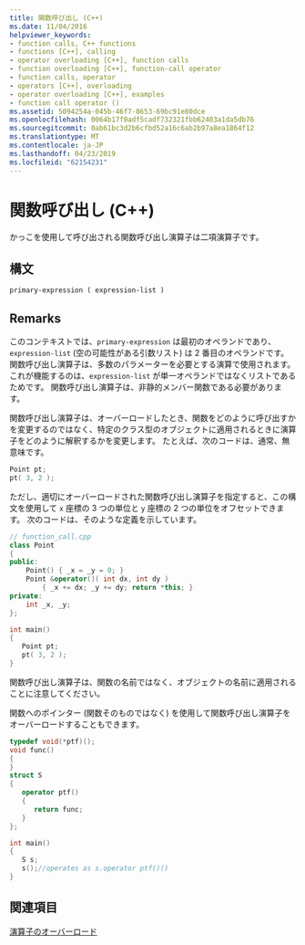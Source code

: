 ```yaml
---
title: 関数呼び出し (C++)
ms.date: 11/04/2016
helpviewer_keywords:
- function calls, C++ functions
- functions [C++], calling
- operator overloading [C++], function calls
- function overloading [C++], function-call operator
- function calls, operator
- operators [C++], overloading
- operator overloading [C++], examples
- function call operator ()
ms.assetid: 5094254a-045b-46f7-8653-69bc91e80dce
ms.openlocfilehash: 0064b17f0adf5cadf732321fbb62403a1da5db76
ms.sourcegitcommit: 0ab61bc3d2b6cfbd52a16c6ab2b97a8ea1864f12
ms.translationtype: MT
ms.contentlocale: ja-JP
ms.lasthandoff: 04/23/2019
ms.locfileid: "62154231"
---
```

# <a name="function-call-c"></a>関数呼び出し (C++)

かっこを使用して呼び出される関数呼び出し演算子は二項演算子です。

## <a name="syntax"></a>構文

```
primary-expression ( expression-list )
```

## <a name="remarks"></a>Remarks

このコンテキストでは、`primary-expression` は最初のオペランドであり、`expression-list` (空の可能性がある引数リスト) は 2 番目のオペランドです。 関数呼び出し演算子は、多数のパラメーターを必要とする演算で使用されます。 これが機能するのは、`expression-list` が単一オペランドではなくリストであるためです。 関数呼び出し演算子は、非静的メンバー関数である必要があります。

関数呼び出し演算子は、オーバーロードしたとき、関数をどのように呼び出すかを変更するのではなく、特定のクラス型のオブジェクトに適用されるときに演算子をどのように解釈するかを変更します。 たとえば、次のコードは、通常、無意味です。

```cpp
Point pt;
pt( 3, 2 );
```

ただし、適切にオーバーロードされた関数呼び出し演算子を指定すると、この構文を使用して `x` 座標の 3 つの単位と `y` 座標の 2 つの単位をオフセットできます。 次のコードは、そのような定義を示しています。

```cpp
// function_call.cpp
class Point
{
public:
    Point() { _x = _y = 0; }
    Point &operator()( int dx, int dy )
        { _x += dx; _y += dy; return *this; }
private:
    int _x, _y;
};

int main()
{
   Point pt;
   pt( 3, 2 );
}
```

関数呼び出し演算子は、関数の名前ではなく、オブジェクトの名前に適用されることに注意してください。

関数へのポインター (関数そのものではなく) を使用して関数呼び出し演算子をオーバーロードすることもできます。

```cpp
typedef void(*ptf)();
void func()
{
}
struct S
{
   operator ptf()
   {
      return func;
   }
};

int main()
{
   S s;
   s();//operates as s.operator ptf()()
}
```

## <a name="see-also"></a>関連項目

[演算子のオーバーロード](../cpp/operator-overloading.md)